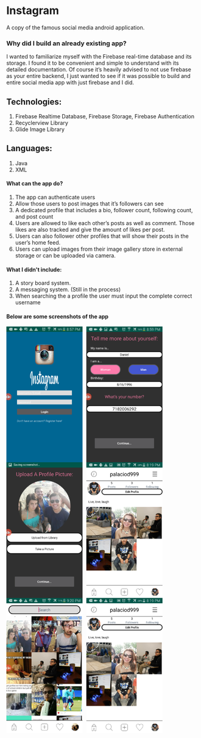 # Instagram
A copy of the famous social media android application. 

### Why did I build an already existing app? 

I wanted to familiarize myself with the Firebase real-time database and its storage.
I found it to be convenient and simple to understand with its detailed documentation. 
Of course it’s heavily advised to not use firebase as your entire backend, I just wanted to see if it was possible to build and entire social media
app with just firebase and I did.

## Technologies: 
1. Firebase Realtime Database, Firebase Storage, Firebase Authentication 
2. Recyclerview Library
3. Glide Image Library

## Languages: 
1. Java
2. XML

#### What can the app do?
1. The app can authenticate users
2. Allow those users to post images that it’s followers can see
3. A dedicated profile that includes a bio, follower count, following count, and post count
4. Users are allowed to like each other’s posts as well as comment. Those likes are also tracked and give the amount of likes per post.
5. Users can also follower other profiles that will show their posts in the user’s home feed.
6. Users can upload images from their image gallery store in external storage or can be uploaded via camera.

#### What I didn't include: 
1. A story board system.
2. A messaging system. (Still in the process)
3. When searching the a profile the user must input the complete correct username

#### Below are some screenshots of the app

<img src="67876722_2340455299373706_7304343450290225152_n.png"
    alt="home"
    style="float: left; margin-right: 10px;"
    width="200"/> <img src="67765124_403801716928897_1457380169873358848_n.png"
    alt="home"
    style="float: left; margin-right:10px;"
    width="200"/> <img src="67657229_357104238540426_5526847329052655616_n.png"
    alt="home"
    style="float: left; margin-right:10px;"
    width="200"/> <img src="67736965_332788474276004_9182136725860777984_n.png"
    alt="home"
    style="float: left; margin-right:10px;"
    width="200"/> 
    
 
 <img src="67686714_2344728655604711_4523518216810528768_n (1).png"
    alt="home"
    style="float: left; margin-right: 10px;"
    width="200"/>  <img src="67736965_332788474276004_9182136725860777984_n.png"
    alt="home"
    style="float: left; margin-right:10px;"
    width="200"/> 
    
    
 
